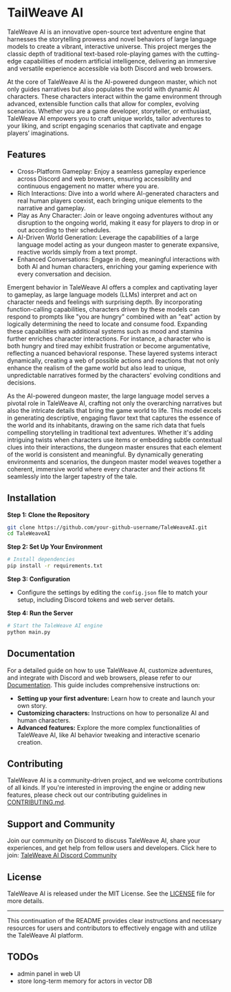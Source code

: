 # TailWeave AI

TaleWeave AI is an innovative open-source text adventure engine that harnesses the storytelling prowess and novel
behaviors of large language models to create a vibrant, interactive universe. This project merges the classic depth of
traditional text-based role-playing games with the cutting-edge capabilities of modern artificial intelligence,
delivering an immersive and versatile experience accessible via both Discord and web browsers.

At the core of TaleWeave AI is the AI-powered dungeon master, which not only guides narratives but also populates the
world with dynamic AI characters. These characters interact within the game environment through advanced, extensible
function calls that allow for complex, evolving scenarios. Whether you are a game developer, storyteller, or enthusiast,
TaleWeave AI empowers you to craft unique worlds, tailor adventures to your liking, and script engaging scenarios that
captivate and engage players’ imaginations.

## Features

- Cross-Platform Gameplay: Enjoy a seamless gameplay experience across Discord and web browsers, ensuring accessibility
  and continuous engagement no matter where you are.
- Rich Interactions: Dive into a world where AI-generated characters and real human players coexist, each bringing
  unique elements to the narrative and gameplay.
- Play as Any Character: Join or leave ongoing adventures without any disruption to the ongoing world, making it easy
  for players to drop in or out according to their schedules.
- AI-Driven World Generation: Leverage the capabilities of a large language model acting as your dungeon master to
  generate expansive, reactive worlds simply from a text prompt.
- Enhanced Conversations: Engage in deep, meaningful interactions with both AI and human characters, enriching your
  gaming experience with every conversation and decision.

Emergent behavior in TaleWeave AI offers a complex and captivating layer to gameplay, as large language models (LLMs)
interpret and act on character needs and feelings with surprising depth. By incorporating function-calling capabilities,
characters driven by these models can respond to prompts like "you are hungry" combined with an "eat" action by
logically determining the need to locate and consume food. Expanding these capabilities with additional systems such as
mood and stamina further enriches character interactions. For instance, a character who is both hungry and tired may
exhibit frustration or become argumentative, reflecting a nuanced behavioral response. These layered systems interact
dynamically, creating a web of possible actions and reactions that not only enhance the realism of the game world but
also lead to unique, unpredictable narratives formed by the characters' evolving conditions and decisions.

As the AI-powered dungeon master, the large language model serves a pivotal role in TaleWeave AI, crafting not only the
overarching narratives but also the intricate details that bring the game world to life. This model excels in generating
descriptive, engaging flavor text that captures the essence of the world and its inhabitants, drawing on the same rich
data that fuels compelling storytelling in traditional text adventures. Whether it's adding intriguing twists when
characters use items or embedding subtle contextual clues into their interactions, the dungeon master ensures that each
element of the world is consistent and meaningful. By dynamically generating environments and scenarios, the dungeon
master model weaves together a coherent, immersive world where every character and their actions fit seamlessly into the
larger tapestry of the tale.

## Installation

**Step 1: Clone the Repository**

```bash
git clone https://github.com/your-github-username/TaleWeaveAI.git
cd TaleWeaveAI
```

**Step 2: Set Up Your Environment**

```bash
# Install dependencies
pip install -r requirements.txt
```

**Step 3: Configuration**

- Configure the settings by editing the `config.json` file to match your setup, including Discord tokens and web server details.

**Step 4: Run the Server**

```bash
# Start the TaleWeave AI engine
python main.py
```

## Documentation

For a detailed guide on how to use TaleWeave AI, customize adventures, and integrate with Discord and web browsers,
please refer to our [Documentation](./docs). This guide includes comprehensive instructions on:

- **Setting up your first adventure:** Learn how to create and launch your own story.
- **Customizing characters:** Instructions on how to personalize AI and human characters.
- **Advanced features:** Explore the more complex functionalities of TaleWeave AI, like AI behavior tweaking and interactive scenario creation.

## Contributing

TaleWeave AI is a community-driven project, and we welcome contributions of all kinds. If you're interested in improving the engine or adding new features, please check out our contributing guidelines in [CONTRIBUTING.md](./CONTRIBUTING.md).

## Support and Community

Join our community on Discord to discuss TaleWeave AI, share your experiences, and get help from fellow users and developers. Click here to join: [TaleWeave AI Discord Community](#)

## License

TaleWeave AI is released under the MIT License. See the [LICENSE](./LICENSE) file for more details.

---

This continuation of the README provides clear instructions and necessary resources for users and contributors to effectively engage with and utilize the TaleWeave AI platform.

## TODOs

- admin panel in web UI
- store long-term memory for actors in vector DB
